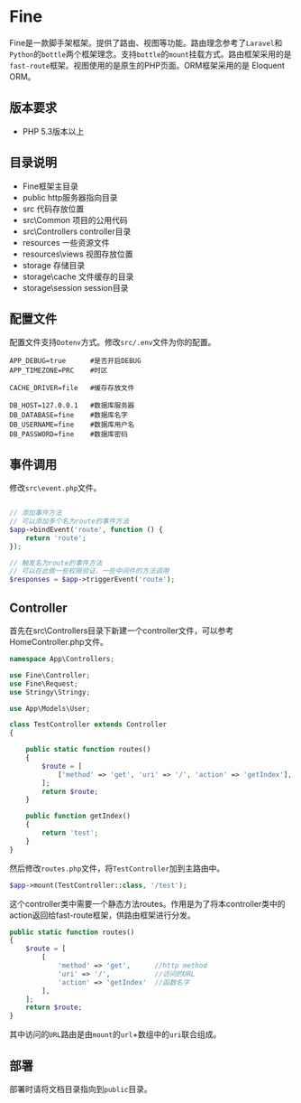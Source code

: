 # Fine
Fine是一款脚手架框架。提供了路由、视图等功能。路由理念参考了`Laravel`和`Python`的`bottle`两个框架理念。支持`bottle`的`mount`挂载方式。路由框架采用的是`fast-route`框架。视图使用的是原生的PHP页面。ORM框架采用的是 Eloquent ORM。

## 版本要求
* PHP 5.3版本以上

## 目录说明
* Fine框架主目录
* public http服务器指向目录
* src 代码存放位置
* src\Common 项目的公用代码
* src\Controllers controller目录
* resources 一些资源文件
* resources\views 视图存放位置
* storage 存储目录
* storage\cache 文件缓存的目录
* storage\session session目录

## 配置文件
配置文件支持`Dotenv`方式。修改`src/.env`文件为你的配置。
```
APP_DEBUG=true      #是否开启DEBUG
APP_TIMEZONE=PRC    #时区

CACHE_DRIVER=file   #缓存存放文件

DB_HOST=127.0.0.1   #数据库服务器
DB_DATABASE=fine    #数据库名字
DB_USERNAME=fine    #数据库用户名
DB_PASSWORD=fine    #数据库密码
```

## 事件调用
修改`src\event.php`文件。
```php

// 添加事件方法
// 可以添加多个名为route的事件方法
$app->bindEvent('route', function () {
    return 'route';
});

// 触发名为route的事件方法
// 可以在此做一些权限验证、一些中间件的方法调用
$responses = $app->triggerEvent('route');
```
## Controller
首先在src\Controllers目录下新建一个controller文件，可以参考HomeController.php文件。

```php
namespace App\Controllers;

use Fine\Controller;
use Fine\Request;
use Stringy\Stringy;

use App\Models\User;

class TestController extends Controller
{

    public static function routes()
    {
        $route = [
            ['method' => 'get', 'uri' => '/', 'action' => 'getIndex'],
        ];
        return $route;
    }

    public function getIndex()
    {
        return 'test';
    }
}
```

然后修改`routes.php`文件，将`TestController`加到主路由中。
```php
$app->mount(TestController::class, '/test');
```

这个controller类中需要一个静态方法routes。作用是为了将本controller类中的action返回给fast-route框架，供路由框架进行分发。
```php
public static function routes()
{
    $route = [
        [
            'method' => 'get',      //http method
            'uri' => '/',           //访问的URL
            'action' => 'getIndex'  //函数名字
        ],
    ];
    return $route;
}
```
其中访问的`URL`路由是由`mount`的`url`+数组中的`uri`联合组成。

## 部署
部署时请将文档目录指向到`public`目录。
